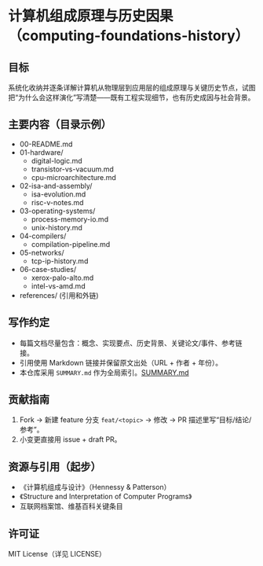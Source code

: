 # 计算机组成原理与历史因果（computing-foundations-history）

## 目标
系统化收纳并逐条详解计算机从物理层到应用层的组成原理与关键历史节点，试图把“为什么会这样演化”写清楚——既有工程实现细节，也有历史成因与社会背景。

## 主要内容（目录示例）
- 00-README.md
- 01-hardware/
  - digital-logic.md
  - transistor-vs-vacuum.md
  - cpu-microarchitecture.md
- 02-isa-and-assembly/
  - isa-evolution.md
  - risc-v-notes.md
- 03-operating-systems/
  - process-memory-io.md
  - unix-history.md
- 04-compilers/
  - compilation-pipeline.md
- 05-networks/
  - tcp-ip-history.md
- 06-case-studies/
  - xerox-palo-alto.md
  - intel-vs-amd.md
- references/ (引用和外链)

## 写作约定
- 每篇文档尽量包含：概念、实现要点、历史背景、关键论文/事件、参考链接。
- 引用使用 Markdown 链接并保留原文出处（URL + 作者 + 年份）。
- 本仓库采用 `SUMMARY.md` 作为全局索引。[SUMMARY.md](SUMMARY.md)

## 贡献指南
1. Fork → 新建 feature 分支 `feat/<topic>` → 修改 → PR 描述里写“目标/结论/参考”。
2. 小变更直接用 issue + draft PR。

## 资源与引用（起步）
- 《计算机组成与设计》（Hennessy & Patterson）
- 《Structure and Interpretation of Computer Programs》
- 互联网档案馆、维基百科关键条目

## 许可证
MIT License（详见 LICENSE）
